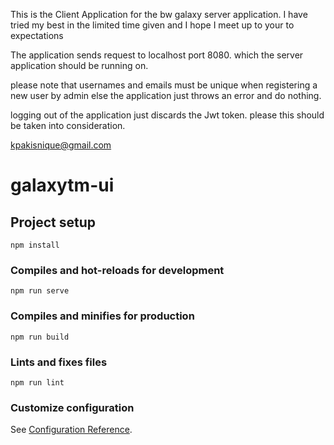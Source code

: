 This is the Client Application for the bw galaxy server application.
I have tried my best in the limited time given and I hope I meet up
to your to expectations

The application sends request to localhost port 8080. which the server application should be running on.

please note that usernames and emails must be unique when registering a new user by admin else the application just throws an error and do nothing.

logging out of the application just discards the Jwt token. please this should be taken into consideration.


kpakisnique@gmail.com





# galaxytm-ui

## Project setup
```
npm install
```

### Compiles and hot-reloads for development
```
npm run serve
```

### Compiles and minifies for production
```
npm run build
```

### Lints and fixes files
```
npm run lint
```

### Customize configuration
See [Configuration Reference](https://cli.vuejs.org/config/).
